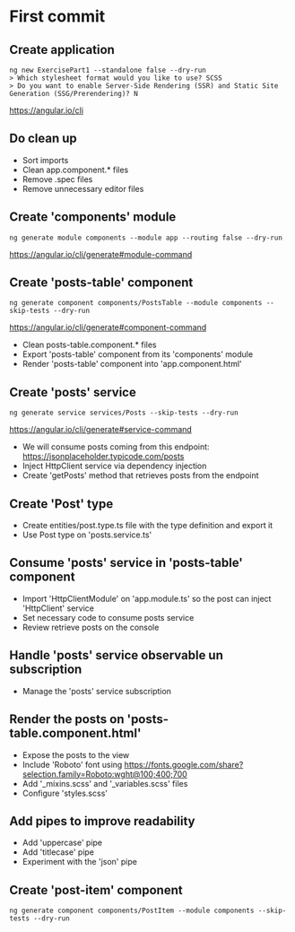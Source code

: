 # First commit

## Create application

```shell
ng new ExercisePart1 --standalone false --dry-run
> Which stylesheet format would you like to use? SCSS
> Do you want to enable Server-Side Rendering (SSR) and Static Site Generation (SSG/Prerendering)? N
```

https://angular.io/cli

## Do clean up

- Sort imports
- Clean app.component.\* files
- Remove .spec files
- Remove unnecessary editor files

## Create 'components' module

```shell
ng generate module components --module app --routing false --dry-run
```

https://angular.io/cli/generate#module-command

## Create 'posts-table' component

```shell
ng generate component components/PostsTable --module components --skip-tests --dry-run
```

https://angular.io/cli/generate#component-command

- Clean posts-table.component.\* files
- Export 'posts-table' component from its 'components' module
- Render 'posts-table' component into 'app.component.html'

## Create 'posts' service

```shell
ng generate service services/Posts --skip-tests --dry-run
```

https://angular.io/cli/generate#service-command

- We will consume posts coming from this endpoint: https://jsonplaceholder.typicode.com/posts
- Inject HttpClient service via dependency injection
- Create 'getPosts' method that retrieves posts from the endpoint

## Create 'Post' type

- Create entities/post.type.ts file with the type definition and export it
- Use Post type on 'posts.service.ts'

## Consume 'posts' service in 'posts-table' component

- Import 'HttpClientModule' on 'app.module.ts' so the post can inject 'HttpClient' service
- Set necessary code to consume posts service
- Review retrieve posts on the console

## Handle 'posts' service observable un subscription

- Manage the 'posts' service subscription

## Render the posts on 'posts-table.component.html'

- Expose the posts to the view
- Include 'Roboto' font using https://fonts.google.com/share?selection.family=Roboto:wght@100;400;700
- Add '\_mixins.scss' and '\_variables.scss' files
- Configure 'styles.scss'

## Add pipes to improve readability

- Add 'uppercase' pipe
- Add 'titlecase' pipe
- Experiment with the 'json' pipe

## Create 'post-item' component

```shell
ng generate component components/PostItem --module components --skip-tests --dry-run
```
